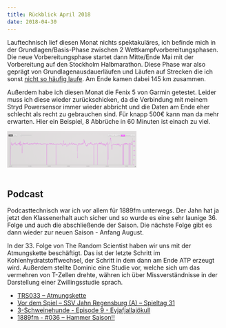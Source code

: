 ```yaml
---
title: Rückblick April 2018
date: 2018-04-30
---
```


Lauftechnisch lief diesen Monat nichts spektakuläres, ich befinde mich in der Grundlagen/Basis-Phase zwischen 2 Wettkampfvorbereitungsphasen. Die neue Vorbereitungsphase startet dann Mitte/Ende Mai mit der Vorbereitung auf den Stockholm Halbmarathon. Diese Phase war also geprägt von Grundlagenausdauerläufen und Läufen auf Strecken die ich sonst [nicht so häufig laufe](https://www.strava.com/activities/1494287463). Am Ende kamen dabei 145 km zusammen.

Außerdem habe ich diesen Monat die Fenix 5 von Garmin getestet. Leider muss ich diese wieder zurückschicken, da die Verbindung mit meinem Stryd Powersensor immer wieder abbricht und die Daten am Ende eher schlecht als recht zu gebrauchen sind. Für knapp 500€ kann man da mehr erwarten. Hier ein Beispiel, 8 Abbrüche in 60 Minuten ist einach zu viel.

[![](/assets/images/Capture-300x85.png)](/assets/images/Capture-300x85.png)<br /><br />

## Podcast

Podcasttechnisch war ich vor allem für 1889fm unterwegs. Der Jahn hat ja jetzt den Klassenerhalt auch sicher und so wurde es eine sehr launige 36. Folge und auch die abschließende der Saison. Die nächste Folge gibt es dann wieder zur neuen Saison - Anfang August.

In der 33. Folge von The Random Scientist haben wir uns mit der Atmungskette beschäftigt. Das ist der letzte Schritt im Kohlenhydratstoffwechsel, der Schritt in dem dann am Ende ATP erzeugt wird. Außerdem stellte Dominic eine Studie vor, welche sich um das vermehren von T-Zellen drehte, währen ich über Missverständnisse in der Darstellung einer Zwillingsstudie sprach.

- [TRS033 – Atmungskette](http://therandomscientist.de/2018/04/01/trs033-atmungskette/)
- [Vor dem Spiel – SSV Jahn Regensburg (A) – Spieltag 31](http://fcsp.hamburg/podcast/476-vds-millernton-nds/163-201718_sp31_vds_ssvjahnregensburg)
- [3-Schweinehunde - Episode 9 - Eyjafjallajökull](https://3-schweinehun.de/2018/04/17/episode9.html#3fe653ab)
- [1889fm - #036 – Hammer Saison!!](http://1889fm.de/036-hammer-saison/)<br /><br />
